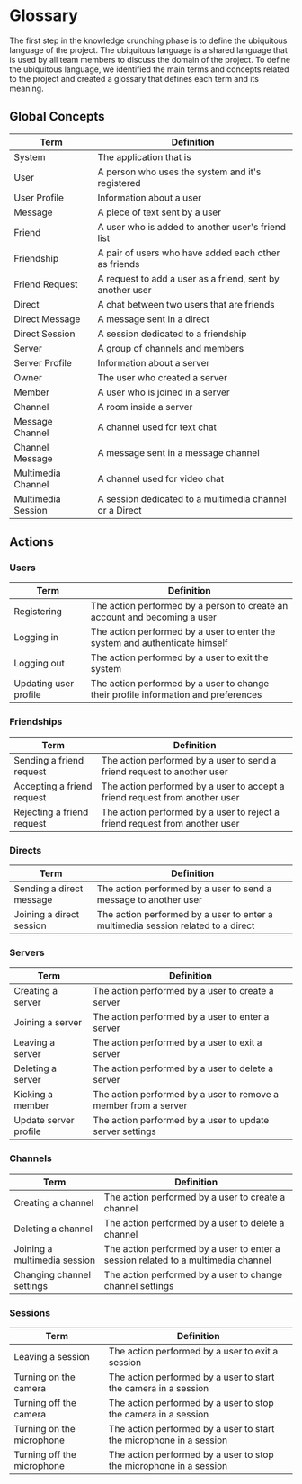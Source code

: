 # Glossary

The first step in the knowledge crunching phase is to define the ubiquitous language of the project.
The ubiquitous language is a shared language that is used by all team members to discuss the domain of the project.
To define the ubiquitous language, we identified the main terms and concepts related to the project and created a glossary that defines each term and its meaning.

## Global Concepts

| Term               | Definition                                                |
| ------------------ | --------------------------------------------------------- |
| System             | The application that is                                   |
| User               | A person who uses the system and it's registered          |
| User Profile       | Information about a user                                  |
| Message            | A piece of text sent by a user                            |
| Friend             | A user who is added to another user's friend list         |
| Friendship         | A pair of users who have added each other as friends      |
| Friend Request     | A request to add a user as a friend, sent by another user |
| Direct             | A chat between two users that are friends                 |
| Direct Message     | A message sent in a direct                                |
| Direct Session     | A session dedicated to a friendship                       |
| Server             | A group of channels and members                           |
| Server Profile     | Information about a server                                |
| Owner              | The user who created a server                             |
| Member             | A user who is joined in a server                          |
| Channel            | A room inside a server                                    |
| Message Channel    | A channel used for text chat                              |
| Channel Message    | A message sent in a message channel                       |
| Multimedia Channel | A channel used for video chat                             |
| Multimedia Session | A session dedicated to a multimedia channel or a Direct   |

## Actions

### Users

| Term                  | Definition                                                                         |
| --------------------- | ---------------------------------------------------------------------------------- |
| Registering           | The action performed by a person to create an account and becoming a user          |
| Logging in            | The action performed by a user to enter the system and authenticate himself        |
| Logging out           | The action performed by a user to exit the system                                  |
| Updating user profile | The action performed by a user to change their profile information and preferences |

### Friendships

| Term                       | Definition                                                                  |
| -------------------------- | --------------------------------------------------------------------------- |
| Sending a friend request   | The action performed by a user to send a friend request to another user     |
| Accepting a friend request | The action performed by a user to accept a friend request from another user |
| Rejecting a friend request | The action performed by a user to reject a friend request from another user |

### Directs

| Term                     | Definition                                                       |
| ------------------------ | ---------------------------------------------------------------- |
| Sending a direct message | The action performed by a user to send a message to another user |
| Joining a direct session | The action performed by a user to enter a multimedia session related to a direct       |

### Servers

| Term                  | Definition                                                      |
| --------------------- | --------------------------------------------------------------- |
| Creating a server     | The action performed by a user to create a server               |
| Joining a server      | The action performed by a user to enter a server                |
| Leaving a server      | The action performed by a user to exit a server                 |
| Deleting a server     | The action performed by a user to delete a server               |
| Kicking a member      | The action performed by a user to remove a member from a server |
| Update server profile | The action performed by a user to update server settings        |

### Channels

| Term                         | Definition                                                   |
| ---------------------------- | ------------------------------------------------------------ |
| Creating a channel           | The action performed by a user to create a channel           |
| Deleting a channel           | The action performed by a user to delete a channel           |
| Joining a multimedia session | The action performed by a user to enter a session related to a multimedia channel |
| Changing channel settings    | The action performed by a user to change channel settings    |

### Sessions

| Term                       | Definition                                                          |
| -------------------------- | ------------------------------------------------------------------- |
| Leaving a session          | The action performed by a user to exit a session                    |
| Turning on the camera      | The action performed by a user to start the camera in a session     |
| Turning off the camera     | The action performed by a user to stop the camera in a session      |
| Turning on the microphone  | The action performed by a user to start the microphone in a session |
| Turning off the microphone | The action performed by a user to stop the microphone in a session  |
